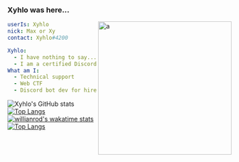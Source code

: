 ### Xyhlo was here...

<img align="right" alt="a" width="300px" height="300px" src="https://user-images.githubusercontent.com/77571950/120704295-18467380-c4bf-11eb-8502-c355042e20cd.png" />

```yaml
userIs: Xyhlo
nick: Max or Xy
contact: Xyhlo#4200

Xyhlo:
  - I have nothing to say... 
  - I am a certified Discord gankster.
What am I:
  - Technical support
  - Web CTF
  - Discord bot dev for hire
  ```
![Xyhlo's GitHub stats](https://github-readme-stats.vercel.app/api?username=Xhylo&show_icons=true&theme=radical)
[![Top Langs](https://github-readme-stats.vercel.app/api/top-langs/?username=Xhylo&&langs_count=4)](https://github.com/Xhylo/github-readme-stats)
[![willianrod's wakatime stats](https://github-readme-stats.vercel.app/api/wakatime?Xhylo=willianrod)](https://github.com/anuraghazra/github-readme-stats)
[![Top Langs](https://github-readme-stats.vercel.app/api/top-langs/?username=Xhylo&langs_count=8)](https://github.com/anuraghazra/github-readme-stats)

